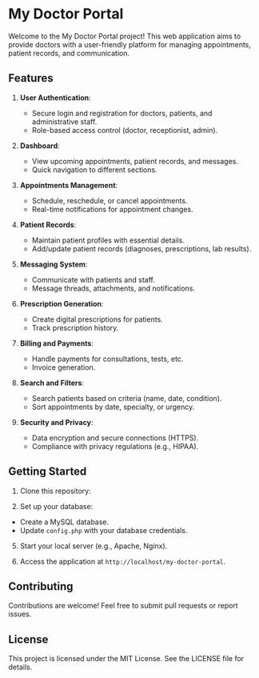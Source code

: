 # My Doctor Portal

Welcome to the My Doctor Portal project! This web application aims to provide doctors with a user-friendly platform for managing appointments, patient records, and communication.

## Features

1. **User Authentication**:
   - Secure login and registration for doctors, patients, and administrative staff.
   - Role-based access control (doctor, receptionist, admin).

2. **Dashboard**:
   - View upcoming appointments, patient records, and messages.
   - Quick navigation to different sections.

3. **Appointments Management**:
   - Schedule, reschedule, or cancel appointments.
   - Real-time notifications for appointment changes.

4. **Patient Records**:
   - Maintain patient profiles with essential details.
   - Add/update patient records (diagnoses, prescriptions, lab results).

5. **Messaging System**:
   - Communicate with patients and staff.
   - Message threads, attachments, and notifications.

6. **Prescription Generation**:
   - Create digital prescriptions for patients.
   - Track prescription history.

7. **Billing and Payments**:
   - Handle payments for consultations, tests, etc.
   - Invoice generation.

8. **Search and Filters**:
   - Search patients based on criteria (name, date, condition).
   - Sort appointments by date, specialty, or urgency.

9. **Security and Privacy**:
   - Data encryption and secure connections (HTTPS).
   - Compliance with privacy regulations (e.g., HIPAA).

## Getting Started

1. Clone this repository:

2. Set up your database:
- Create a MySQL database.
- Update `config.php` with your database credentials.

5. Start your local server (e.g., Apache, Nginx).

6. Access the application at `http://localhost/my-doctor-portal`.

## Contributing

Contributions are welcome! Feel free to submit pull requests or report issues.

## License

This project is licensed under the MIT License. See the LICENSE file for details.
